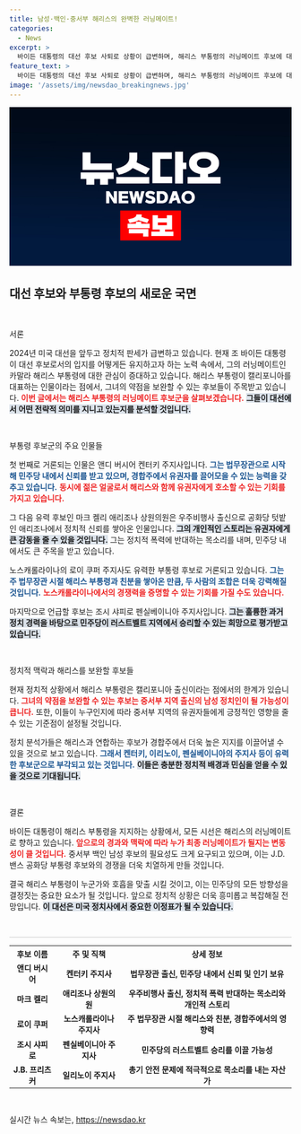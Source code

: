 ```yaml
---
title: 남성·백인·중서부 해리스의 완벽한 러닝메이트!
categories:
  - News
excerpt: >
  바이든 대통령의 대선 후보 사퇴로 상황이 급변하며, 해리스 부통령의 러닝메이트 후보에 대한 관심이 집중되고 있다. 중서부 경합주 출신의 정치인들이 그녀의 약점을 보완할 유력한 인물로 거론되며, 대선 구도가 어떻게 변할지 주목된다.
feature_text: >
  바이든 대통령의 대선 후보 사퇴로 상황이 급변하며, 해리스 부통령의 러닝메이트 후보에 대한 관심이 집중되고 있다. 중서부 경합주 출신의 정치인들이 그녀의 약점을 보완할 유력한 인물로 거론되며, 대선 구도가 어떻게 변할지 주목된다.
image: '/assets/img/newsdao_breakingnews.jpg'
---
```


<p><img src="/assets/img/newsdao_breakingnews.jpg" alt="ontimetimes 속보" /></p>

<h2 data-ke-size="size26">대선 후보와 부통령 후보의 새로운 국면</h2>

<p data-ke-size="size16">&nbsp;</p>

<p>서론</p>

<p>2024년 미국 대선을 앞두고 정치적 판세가 급변하고 있습니다. 현재 조 바이든 대통령이 대선 후보로서의 입지를 어떻게든 유지하고자 하는 노력 속에서, 그의 러닝메이트인 카말라 해리스 부통령에 대한 관심이 증대하고 있습니다. 해리스 부통령이 캘리포니아를 대표하는 인물이라는 점에서, 그녀의 약점을 보완할 수 있는 후보들이 주목받고 있습니다. <b><span style="color: #ee2323;">이번 글에서는 해리스 부통령의 러닝메이트 후보군을 살펴보겠습니다.</span></b> <b><span style="background-color: #21538527;">그들이 대선에서 어떤 전략적 의미를 지니고 있는지를 분석할 것입니다.</span></b> </p>

<p data-ke-size="size16">&nbsp;</p>

<p>부통령 후보군의 주요 인물들</p>

<p>첫 번째로 거론되는 인물은 앤디 버시어 켄터키 주지사입니다. <b><span style="color: #1a5490;">그는 법무장관으로 시작해 민주당 내에서 신뢰를 받고 있으며, 경합주에서 유권자를 끌어모을 수 있는 능력을 갖추고 있습니다.</span></b> <b><span style="color: #ee2323;">동시에 젊은 얼굴로서 해리스와 함께 유권자에게 호소할 수 있는 기회를 가지고 있습니다.</span></b> </p>

<p>그 다음 유력 후보인 마크 켈리 애리조나 상원의원은 우주비행사 출신으로 공화당 텃밭인 애리조나에서 정치적 신뢰를 쌓아온 인물입니다. <b><span style="background-color: #21538527;">그의 개인적인 스토리는 유권자에게 큰 감동을 줄 수 있을 것입니다.</span></b>  그는 정치적 폭력에 반대하는 목소리를 내며, 민주당 내에서도 큰 주목을 받고 있습니다. </p>

<p>노스캐롤라이나의 로이 쿠퍼 주지사도 유력한 부통령 후보로 거론되고 있습니다. <b><span style="color: #1a5490;">그는 주 법무장관 시절 해리스 부통령과 친분을 쌓아온 만큼, 두 사람의 조합은 더욱 강력해질 것입니다.</span></b> <b><span style="color: #ee2323;">노스캐롤라이나에서의 경쟁력을 증명할 수 있는 기회를 가질 수도 있습니다.</span></b></p>

<p>마지막으로 언급할 후보는 조시 샤피로 펜실베이니아 주지사입니다. <b><span style="background-color: #21538527;">그는 훌륭한 과거 정치 경력을 바탕으로 민주당이 러스트벨트 지역에서 승리할 수 있는 희망으로 평가받고 있습니다.</span></b>  </p>

<p data-ke-size="size16">&nbsp;</p>

<p>정치적 맥락과 해리스를 보완할 후보들</p>

<p>현재 정치적 상황에서 해리스 부통령은 캘리포니아 출신이라는 점에서의 한계가 있습니다. <b><span style="color: #ee2323;">그녀의 약점을 보완할 수 있는 후보는 중서부 지역 출신의 남성 정치인이 될 가능성이 큽니다.</span></b>  또한, 이들이 누구인지에 따라 중서부 지역의 유권자들에게 긍정적인 영향을 줄 수 있는 기준점이 설정될 것입니다. </p>

<p>정치 분석가들은 해리스과 연합하는 후보가 경합주에서 더욱 높은 지지를 이끌어낼 수 있을 것으로 보고 있습니다. <b><span style="color: #1a5490;">그래서 켄터키, 이리노이, 펜실베이니아의 주지사 등이 유력한 후보군으로 부각되고 있는 것입니다.</span></b> <b><span style="background-color: #21538527;">이들은 충분한 정치적 배경과 민심을 얻을 수 있을 것으로 기대됩니다.</span></b> </p>

<p data-ke-size="size16">&nbsp;</p>

<p>결론 </p>

<p>바이든 대통령이 해리스 부통령을 지지하는 상황에서, 모든 시선은 해리스의 러닝메이트로 향하고 있습니다. <b><span style="color: #ee2323;">앞으로의 경과와 맥락에 따라 누가 최종 러닝메이트가 될지는 변동성이 클 것입니다.</span></b>  중서부 백인 남성 후보의 필요성도 크게 요구되고 있으며, 이는 J.D. 밴스 공화당 부통령 후보와의 경쟁을 더욱 치열하게 만들 것입니다. </p>

<p>결국 해리스 부통령이 누군가와 호흡을 맞출 시킬 것이고, 이는 민주당의 모든 방향성을 결정짓는 중요한 요소가 될 것입니다. 앞으로 정치적 상황은 더욱 흥미롭고 복잡해질 전망입니다. <b><span style="background-color: #21538527;">이 대선은 미국 정치사에서 중요한 이정표가 될 수 있습니다.</span></b> </p>

<p data-ke-size="size16">&nbsp;</p>

<hr style="height: 1px; border: none; background-color: #ccc;" />

<table style="width: 100%; border-collapse: collapse;">
    <tr>
        <th style="text-align: center; height: 17px;"><b>후보 이름</b></th>
        <th style="text-align: center; height: 17px;"><b>주 및 직책</b></th>
        <th style="text-align: center; height: 17px;"><b>상세 정보</b></th>
    </tr>
    <tr>
        <td style="text-align: center; height: 17px;"><b>앤디 버시어</b></td>
        <td style="text-align: center; height: 17px;"><b>켄터키 주지사</b></td>
        <td style="text-align: center; height: 17px;"><b>법무장관 출신, 민주당 내에서 신뢰 및 인기 보유</b></td>
    </tr>
    <tr>
        <td style="text-align: center; height: 17px;"><b>마크 켈리</b></td>
        <td style="text-align: center; height: 17px;"><b>애리조나 상원의원</b></td>
        <td style="text-align: center; height: 17px;"><b>우주비행사 출신, 정치적 폭력 반대하는 목소리와 개인적 스토리</b></td>
    </tr>
    <tr>
        <td style="text-align: center; height: 17px;"><b>로이 쿠퍼</b></td>
        <td style="text-align: center; height: 17px;"><b>노스캐롤라이나 주지사</b></td>
        <td style="text-align: center; height: 17px;"><b>주 법무장관 시절 해리스와 친분, 경합주에서의 영향력</b></td>
    </tr>
    <tr>
        <td style="text-align: center; height: 17px;"><b>조시 샤피로</b></td>
        <td style="text-align: center; height: 17px;"><b>펜실베이니아 주지사</b></td>
        <td style="text-align: center; height: 17px;"><b>민주당의 러스트벨트 승리를 이끌 가능성</b></td>
    </tr>
    <tr>
        <td style="text-align: center; height: 17px;"><b>J.B. 프리츠커</b></td>
        <td style="text-align: center; height: 17px;"><b>일리노이 주지사</b></td>
        <td style="text-align: center; height: 17px;"><b>총기 안전 문제에 적극적으로 목소리를 내는 자산가</b></td>
    </tr>
</table> 

<p data-ke-size="size16">&nbsp;</p>
실시간 뉴스 속보는, <a href="https://newsdao.kr" rel="dofollow">https://newsdao.kr</a>


